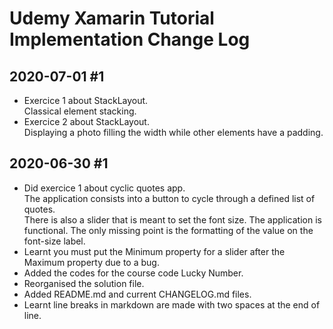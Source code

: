 Udemy Xamarin Tutorial Implementation Change Log
===============================================

## 2020-07-01 #1

* Exercice 1 about StackLayout.  
  Classical element stacking.
* Exercice 2 about StackLayout.  
  Displaying a photo filling the width while other elements have a padding.


## 2020-06-30 #1

* Did exercice 1 about cyclic quotes app.  
The application consists into a button to cycle through a defined list of quotes.  
There is also a slider that is meant to set the font size.
The application is functional. The only missing point is the formatting of the value on the font-size label.
* Learnt you must put the Minimum property for a slider after the Maximum property due to a bug.
* Added the codes for the course code Lucky Number.
* Reorganised the solution file.
* Added README.md and current CHANGELOG.md files.
* Learnt line breaks in markdown are made with two spaces at the end of line.